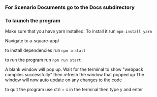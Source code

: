 <h3>For Scenario Documents go to the Docs subdirectory</h3>

<h3>To launch the program</h3>

Make sure that you have yarn installed. To install it run `npm install yarn`

Navigate to a-square-app/

to install dependencies run `npm install`

to run the program run `npm run start`

A blank window will pop up. Wait for the terminal to show "webpack compiles successfully" then refresh the window that popped up
The window will now auto update on any changes to the code

to quit the program use ctrl + c in the terminal then type y and enter
